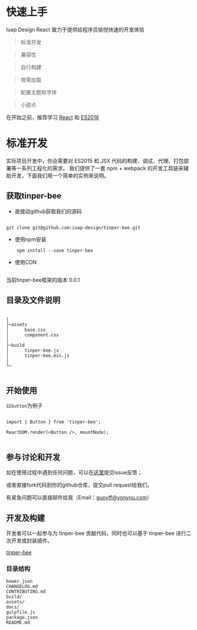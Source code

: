 # 快速上手

Iuap Design React 致力于提供给程序员愉悦快速的开发体验


>标准开发

>兼容性

>自行构建

>按需加载

>配置主题和字体

>小甜点

在开始之前，推荐学习 <a href="http://facebook.github.io/react">React</a> 和 <a href="http://www.nodeclass.com/api/ECMAScript6.html">ES2016</a>

# 标准开发

实际项目开发中，你会需要对 ES2015 和 JSX 代码的构建、调试、代理、打包部署等一系列工程化的需求。 我们提供了一套 npm + webpack 的开发工具链来辅助开发，下面我们用一个简单的实例来说明。

## 获取tinper-bee

- 直接动github获取我们的源码

```

git clone git@github.com:iuap-design/tinper-bee.git

```
- 使用npm安装

```
	npm install --save tinper-bee	

```

- 使用CDN

```
```
当前tinper-bee框架的版本 0.0.1

## 目录及文件说明

```

│
├─assets
│      base.css
│      component.css
│
├─build
│      tinper-bee.js
│      tinper-bee.min.js
│
└─


```
## 开始使用

以`button`为例子

```

import { Button } from 'tinper-bee';

ReactDOM.render(<Button />, mountNode);


```
## 参与讨论和开发

如在使用过程中遇到任何问题，可以在[这里](https://github.com/iuap-design/tinper-bee/issues)提交issue反馈；

或者直接fork代码到你的github仓库，提交pull request给我们。

有紧急问题可以直接邮件给我（Email：guoyff@yonyou.com）


## 开发及构建

开发者可以一起参与为 tinper-bee 贡献代码，同时也可以基于 tinper-bee 进行二次开发或封装插件。

[tinper-bee](https://github.com/tinper-bee)

### 目录结构

```
bower.json
CHANGELOG.md
CONTRIBUTING.md
build/
assets/
docs/
gulpfile.js
package.json
README.md

```
